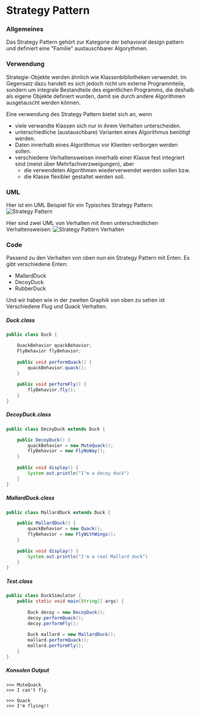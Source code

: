 # Strategy Pattern

### Allgemeines
Das Strategy Pattern gehört zur Kategorie der behavioral design pattern und definiert eine "Familie" austauschbarer Algorythmen.
### Verwendung
Strategie-Objekte werden ähnlich wie Klassenbibliotheken verwendet. Im Gegensatz dazu handelt es sich jedoch nicht um externe Programmteile, sondern um integrale Bestandteile des eigentlichen Programms, die deshalb als eigene Objekte definiert wurden, damit sie durch andere Algorithmen ausgetauscht werden können.

Eine verwendung des Strategy Pattern bietet sich an, wenn
- viele verwandte Klassen sich nur in ihrem Verhalten unterscheiden.
- unterschiedliche (austauschbare) Varianten eines Algorithmus benötigt werden.
- Daten innerhalb eines Algorithmus vor Klienten verborgen werden sollen.
- verschiedene Verhaltensweisen innerhalb einer Klasse fest integriert sind (meist über Mehrfachverzweigungen), aber
	-  die verwendeten Algorithmen wiederverwendet werden sollen bzw.
	-  die Klasse flexibler gestaltet werden soll.

### UML 
Hier ist ein UML Beispiel für ein Typisches Strategy Pattern:
![Strategy Pattern](https://raw.githubusercontent.com/dsamwald-tgm/sew4-design-patterns-dsamwald-tgm/master/strategy%20pattern/img/strategy_pattern_uml.PNG)

Hier sind zwei UML von Verhalten mit ihren unterschiedlichen Verhaltensweisen:
![Strategy Pattern Verhalten](https://i.imgur.com/PhAKit6.png)

### Code
Passend zu den Verhalten von oben nun ein Strategy Pattern mit Enten.
Es gibt verschiedene Enten:
- MallardDuck
- DecoyDuck
- RubberDuck

Und wir haben wie in der zweiten Graphik von oben zu sehen ist Verschiedene Flug und Quack Verhalten.

##### Duck.class
```java
public class Duck {

	QuackBehavior quackBehavior;
    FlyBehavior flyBehavior;
    
    public void performQuack() {
    	quackBehavior.quack();
    }
    
    public void performFly() {
    	flyBehavior.fly();
    }
}
```
##### DecoyDuck.class
```java
public class DecoyDuck extends Duck {

	public DecoyDuck() {
    	quackBehavior = new MuteQuack();
        flyBehavior = new FlyNoWay();
    }
    
    public void display() {
    	System.out.println("I'm a decoy duck")
    }
}
```
##### MallardDuck.class
```java
public class MallardDuck extends Duck {

	public MallardDuck() {
    	quackBehavior = new Quack();
        flyBehavior = new FlyWithWings();
    }
    
    public void display() {
    	System.out.println("I'm a real Mallard duck")
    }
}
```
##### Test.class
```java
public class DuckSimulator {
	public static void main(String[] args) {
    
    	Duck decoy = new DecoyDuck();
        decoy.performQuack();
        decoy.performFly();
        
        Duck mallard = new MallardDuck();
        mallard.performQuack();
        mallard.performFly();
    }
}
```

##### Konsolen Output
```
>>> MuteQuack
>>> I can't fly.

>>> Quack
>>> I'm flying!!
```